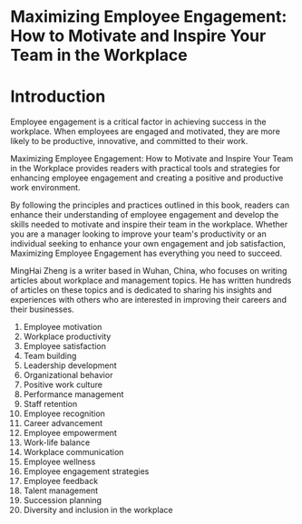 # Maximizing Employee Engagement: How to Motivate and Inspire Your Team in the Workplace

# Introduction

Employee engagement is a critical factor in achieving success in the workplace. When employees are engaged and motivated, they are more likely to be productive, innovative, and committed to their work.

Maximizing Employee Engagement: How to Motivate and Inspire Your Team in the Workplace provides readers with practical tools and strategies for enhancing employee engagement and creating a positive and productive work environment.

By following the principles and practices outlined in this book, readers can enhance their understanding of employee engagement and develop the skills needed to motivate and inspire their team in the workplace. Whether you are a manager looking to improve your team's productivity or an individual seeking to enhance your own engagement and job satisfaction, Maximizing Employee Engagement has everything you need to succeed.


MingHai Zheng is a writer based in Wuhan, China, who focuses on writing articles about workplace and management topics. He has written hundreds of articles on these topics and is dedicated to sharing his insights and experiences with others who are interested in improving their careers and their businesses.



1. Employee motivation
2. Workplace productivity
3. Employee satisfaction
4. Team building
5. Leadership development
6. Organizational behavior
7. Positive work culture
8. Performance management
9. Staff retention
10. Employee recognition
11. Career advancement
12. Employee empowerment
13. Work-life balance
14. Workplace communication
15. Employee wellness
16. Employee engagement strategies
17. Employee feedback
18. Talent management
19. Succession planning
20. Diversity and inclusion in the workplace

